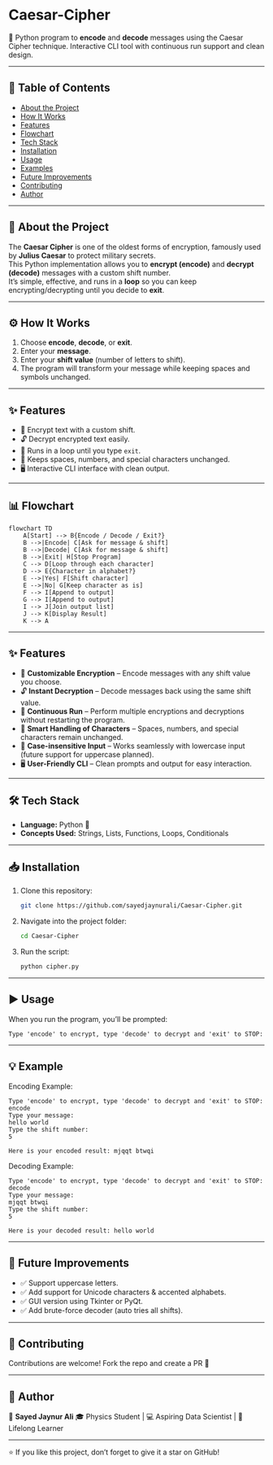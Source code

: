 # Caesar-Cipher
🔐 Python program to **encode** and **decode** messages using the Caesar Cipher technique. Interactive CLI tool with continuous run support and clean design.

---

## 📖 Table of Contents
- [About the Project](#-about-the-project)
- [How It Works](#-how-it-works)
- [Features](#-features)
- [Flowchart](#-flowchart)
- [Tech Stack](#-tech-stack)
- [Installation](#-installation)
- [Usage](#-usage)
- [Examples](#-examples)
- [Future Improvements](#-future-improvements)
- [Contributing](#-contributing)
- [Author](#-author)

---

## 🧾 About the Project
The **Caesar Cipher** is one of the oldest forms of encryption, famously used by **Julius Caesar** to protect military secrets.  
This Python implementation allows you to **encrypt (encode)** and **decrypt (decode)** messages with a custom shift number.  
It’s simple, effective, and runs in a **loop** so you can keep encrypting/decrypting until you decide to **exit**.

---

## ⚙️ How It Works
1. Choose **encode**, **decode**, or **exit**.  
2. Enter your **message**.  
3. Enter your **shift value** (number of letters to shift).  
4. The program will transform your message while keeping spaces and symbols unchanged.  

---

## ✨ Features
- 🔑 Encrypt text with a custom shift.  
- 🔓 Decrypt encrypted text easily.  
- 🔁 Runs in a loop until you type `exit`.  
- 📝 Keeps spaces, numbers, and special characters unchanged.  
- 🖥️ Interactive CLI interface with clean output.  

---

## 📊 Flowchart
```mermaid
flowchart TD
    A[Start] --> B{Encode / Decode / Exit?}
    B -->|Encode| C[Ask for message & shift]
    B -->|Decode| C[Ask for message & shift]
    B -->|Exit| H[Stop Program]
    C --> D[Loop through each character]
    D --> E{Character in alphabet?}
    E -->|Yes| F[Shift character]
    E -->|No| G[Keep character as is]
    F --> I[Append to output]
    G --> I[Append to output]
    I --> J[Join output list]
    J --> K[Display Result]
    K --> A
```

---

## ✨ Features
- 🔑 **Customizable Encryption** – Encode messages with any shift value you choose.
- 🔓 **Instant Decryption** – Decode messages back using the same shift value.
- 🔁 **Continuous Run** – Perform multiple encryptions and decryptions without restarting the program.
- 📝 **Smart Handling of Characters** – Spaces, numbers, and special characters remain unchanged.
- 🔡 **Case-insensitive Input** – Works seamlessly with lowercase input (future support for uppercase planned).
- 🖥️ **User-Friendly CLI** – Clean prompts and output for easy interaction.

---

## 🛠 Tech Stack

* **Language:** Python 🐍
* **Concepts Used:** Strings, Lists, Functions, Loops, Conditionals

---

## 📥 Installation

1. Clone this repository:

   ```bash
   git clone https://github.com/sayedjaynurali/Caesar-Cipher.git
   ```
2. Navigate into the project folder:

   ```bash
   cd Caesar-Cipher
   ```
3. Run the script:

   ```bash
   python cipher.py
   ```

---

## ▶️ Usage

When you run the program, you’ll be prompted:

```
Type 'encode' to encrypt, type 'decode' to decrypt and 'exit' to STOP:
```

---

## 💡 Example

Encoding Example:
```
Type 'encode' to encrypt, type 'decode' to decrypt and 'exit' to STOP:
encode
Type your message:
hello world
Type the shift number:
5

Here is your encoded result: mjqqt btwqi
```
Decoding Example:
```
Type 'encode' to encrypt, type 'decode' to decrypt and 'exit' to STOP:
decode
Type your message:
mjqqt btwqi
Type the shift number:
5

Here is your decoded result: hello world
```

---

## 🚀 Future Improvements

* ✅ Support uppercase letters.
* ✅ Add support for Unicode characters & accented alphabets.
* ✅ GUI version using Tkinter or PyQt.
* ✅ Add brute-force decoder (auto tries all shifts).

---

## 🤝 Contributing

Contributions are welcome! Fork the repo and create a PR 🚀

---

## 🏅 Author

👤 **Sayed Jaynur Ali**
🎓 Physics Student | 💻 Aspiring Data Scientist | 🌱 Lifelong Learner

---

⭐ If you like this project, don’t forget to give it a star on GitHub!
